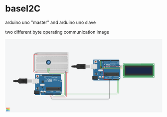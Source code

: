 # baseI2C

arduino uno "master" and arduino uno slave 

two different byte operating 
communication image 

![image](./baseI2C.png)